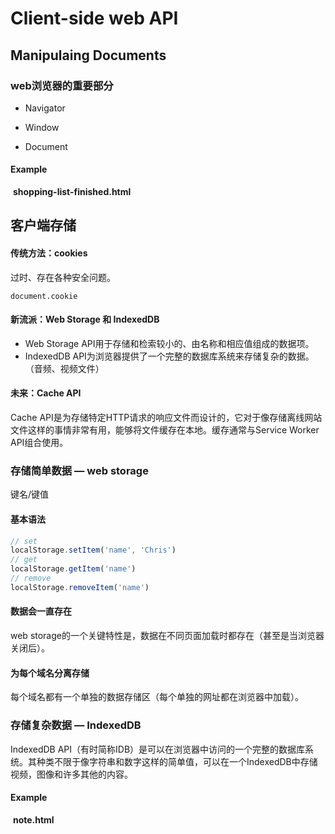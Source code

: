# Client-side web API

## Manipulaing Documents

### web浏览器的重要部分

* Navigator

* Window

* Document

#### Example

​	**shopping-list-finished.html**



## 客户端存储

#### 传统方法：cookies

过时、存在各种安全问题。

`document.cookie`

#### 新流派：Web Storage 和 IndexedDB

* Web Storage API用于存储和检索较小的、由名称和相应值组成的数据项。
* IndexedDB API为浏览器提供了一个完整的数据库系统来存储复杂的数据。（音频、视频文件）

#### 未来：Cache API

Cache API是为存储特定HTTP请求的响应文件而设计的，它对于像存储离线网站文件这样的事情非常有用，能够将文件缓存在本地。缓存通常与Service Worker API组合使用。

### 存储简单数据 — web storage

键名/键值

#### 基本语法

```js
// set
localStorage.setItem('name', 'Chris')
// get
localStorage.getItem('name')
// remove
localStorage.removeItem('name')
```

#### 数据会一直存在

web storage的一个关键特性是，数据在不同页面加载时都存在（甚至是当浏览器关闭后）。

#### 为每个域名分离存储

每个域名都有一个单独的数据存储区（每个单独的网址都在浏览器中加载）。

### 存储复杂数据 — IndexedDB

IndexedDB API（有时简称IDB）是可以在浏览器中访问的一个完整的数据库系统。其种类不限于像字符串和数字这样的简单值，可以在一个IndexedDB中存储视频，图像和许多其他的内容。

#### Example

​	**note.html**

